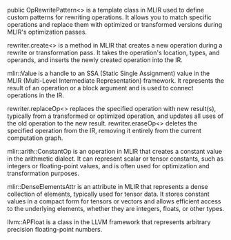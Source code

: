 public OpRewritePattern<> is a template class in MLIR used to define custom patterns for rewriting operations. 
It allows you to match specific operations and replace them with optimized or transformed versions during MLIR's optimization passes.


rewriter.create<> is a method in MLIR that creates a new operation during a rewrite or transformation pass. 
It takes the operation's location, types, and operands, and inserts the newly created operation into the IR.

mlir::Value is a handle to an SSA (Static Single Assignment) value in the MLIR (Multi-Level Intermediate Representation) framework. 
It represents the result of an operation or a block argument and is used to connect operations in the IR.

rewriter.replaceOp<> replaces the specified operation with new result(s), typically from a transformed or optimized operation, and updates all uses of the old operation to the new result.
rewriter.eraseOp<> deletes the specified operation from the IR, removing it entirely from the current computation graph.

mlir::arith::ConstantOp is an operation in MLIR that creates a constant value in the arithmetic dialect. It can represent scalar or tensor constants, such as integers or floating-point values, and is often used for optimization and transformation purposes.


mlir::DenseElementsAttr is an attribute in MLIR that represents a dense collection of elements, typically used for tensor data. It stores constant values in a compact form for tensors or vectors and allows efficient access to the underlying elements, whether they are integers, floats, or other types.


llvm::APFloat is a class in the LLVM framework that represents arbitrary precision floating-point numbers.
